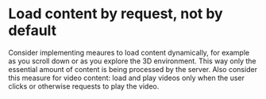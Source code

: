 # Load content by request, not by default

Consider implementing meaures to load content dynamically, for example as you scroll down or as you explore the 3D environment. This way only the essential amount of content is being processed by the server. Also consider this measure for video content: load and play videos only when the user clicks or otherwise requests to play the video. 
